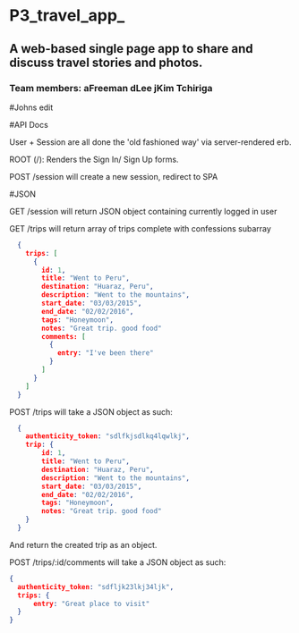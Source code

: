 # P3_travel_app_

## A web-based single page app to share and discuss travel stories and photos.

### Team members: aFreeman dLee jKim Tchiriga

#Johns edit

#API Docs

User + Session are all done the 'old fashioned way' via server-rendered erb.

ROOT (/): Renders the Sign In/ Sign Up forms.
<!-- POST /users will create a new user, redirect to ROOT -->
POST /session will create a new session, redirect to SPA

#JSON

GET /session will return JSON object containing currently logged in user

GET /trips will return array of trips complete with confessions subarray

```json
  {
    trips: [
      {
        id: 1,
        title: "Went to Peru",
        destination: "Huaraz, Peru",
        description: "Went to the mountains",
        start_date: "03/03/2015",
        end_date: "02/02/2016",
        tags: "Honeymoon",
        notes: "Great trip. good food"
        comments: [
          {
            entry: "I've been there"
          }
        ]
      }
    ]
  }
```

POST /trips will take a JSON object as such:

```json
  {
    authenticity_token: "sdlfkjsdlkq4lqwlkj",
    trip: {
        id: 1,
        title: "Went to Peru",
        destination: "Huaraz, Peru",
        description: "Went to the mountains",
        start_date: "03/03/2015",
        end_date: "02/02/2016",
        tags: "Honeymoon",
        notes: "Great trip. good food"
    }
  }
```
  And return the created trip as an object.

POST /trips/:id/comments will take a JSON object as such:

```json
{
  authenticity_token: "sdfljk23lkj34ljk",
  trips: {
      entry: "Great place to visit"
  }
}
```
